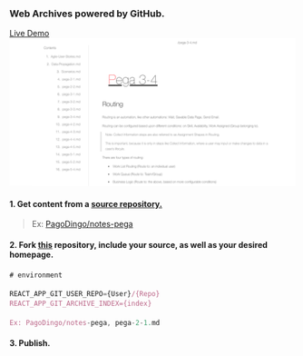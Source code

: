 ### Web Archives powered by GitHub.
[Live Demo](https://master--sparkly-mandazi-9d0d40.netlify.app/#)
<img src="./dochub-demo.png"/>

#### 1. Get content from a <u>source repository.</u>

> Ex: [PagoDingo/notes-pega](https://github.com/pagodingo/notes-pega)

#### 2. Fork <u>this</u> repository, include your source, as well as your desired homepage.

```js
# environment

REACT_APP_GIT_USER_REPO={User}/{Repo}
REACT_APP_GIT_ARCHIVE_INDEX={index}

Ex: PagoDingo/notes-pega, pega-2-1.md
```

#### 3. Publish.